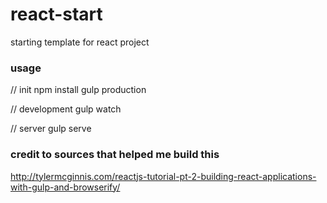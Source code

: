 # react-start
starting template for react project

### usage
// init
npm install
gulp production

// development
gulp watch

// server
gulp serve

### credit to sources that helped me build this
http://tylermcginnis.com/reactjs-tutorial-pt-2-building-react-applications-with-gulp-and-browserify/
